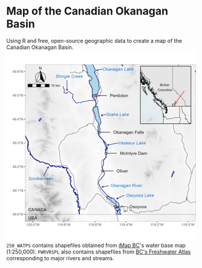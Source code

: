 # Map of the Canadian Okanagan Basin
Using R and free, open-source geographic data to create a map of the Canadian Okanagan Basin.
![oso_map](https://github.com/BradenJudson/okanagan_map/blob/main/plots/map_inset.png?raw=true)
`250_WATPS` contains shapefiles obtained from [iMap BC](https://www2.gov.bc.ca/gov/content/data/geographic-data-services/web-based-mapping/imapbc)'s water base map (1:250,000). `FWRVRSPL` also contains shapefiles from [BC's Freshwater Atlas](https://www2.gov.bc.ca/gov/content/data/geographic-data-services/topographic-data/freshwater) corresponding to major rivers and streams. 
